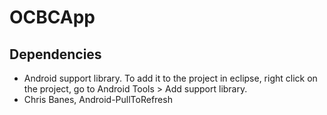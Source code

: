 OCBCApp
=======

Dependencies
---
- Android support library. To add it to the project in eclipse, right click on the project, go to Android Tools > Add support library.
- Chris Banes, Android-PullToRefresh
